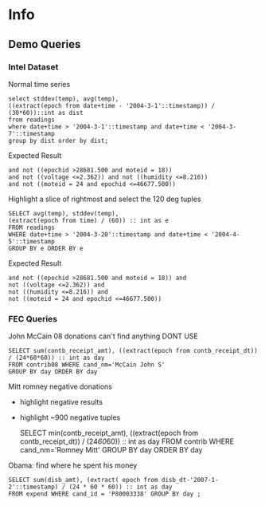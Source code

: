 # Info

## Demo Queries

### Intel Dataset

Normal time series

    select stddev(temp), avg(temp),
    ((extract(epoch from date+time - '2004-3-1'::timestamp)) / (30*60))::int as dist
    from readings
    where date+time > '2004-3-1'::timestamp and date+time < '2004-3-7'::timestamp
    group by dist order by dist;

Expected Result

    and not ((epochid >28681.500 and moteid = 18))
    and not ((voltage <=2.362)) and not ((humidity <=8.216))
    and not ((moteid = 24 and epochid <=46677.500))

Highlight a slice of rightmost and select the 120 deg tuples

    SELECT avg(temp), stddev(temp),
    (extract(epoch from time) / (60)) :: int as e
    FROM readings
    WHERE date+time > '2004-3-20'::timestamp and date+time < '2004-4-5'::timestamp
    GROUP BY e ORDER BY e

Expected Result

    and not ((epochid >28681.500 and moteid = 18)) and 
    not ((voltage <=2.362)) and 
    not ((humidity <=8.216)) and 
    not ((moteid = 24 and epochid <=46677.500)) 


### FEC Queries

John McCain 08 donations can't find anything DONT USE

    SELECT sum(contb_receipt_amt), ((extract(epoch from contb_receipt_dt)) / (24*60*60)) :: int as day
    FROM contrib08 WHERE cand_nm='McCain John S'
    GROUP BY day ORDER BY day

    
Mitt romney negative donations

* highlight negative results
* highlight ~900 negative tuples

    SELECT min(contb_receipt_amt), ((extract(epoch from contb_receipt_dt)) / (24*60*60)) :: int as day
    FROM contrib
    WHERE cand_nm='Romney Mitt'
    GROUP BY day ORDER BY day

Obama: find where he spent his money

    SELECT sum(disb_amt), (extract( epoch from disb_dt-'2007-1-2'::timestamp) / (24 * 60 * 60)) :: int as day 
    FROM expend WHERE cand_id = 'P80003338' GROUP BY day ;
